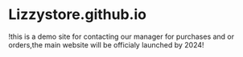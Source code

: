 # Lizzystore.github.io
!this is a demo site for contacting our manager for purchases and or orders,the main website will be officialy launched by 2024!

